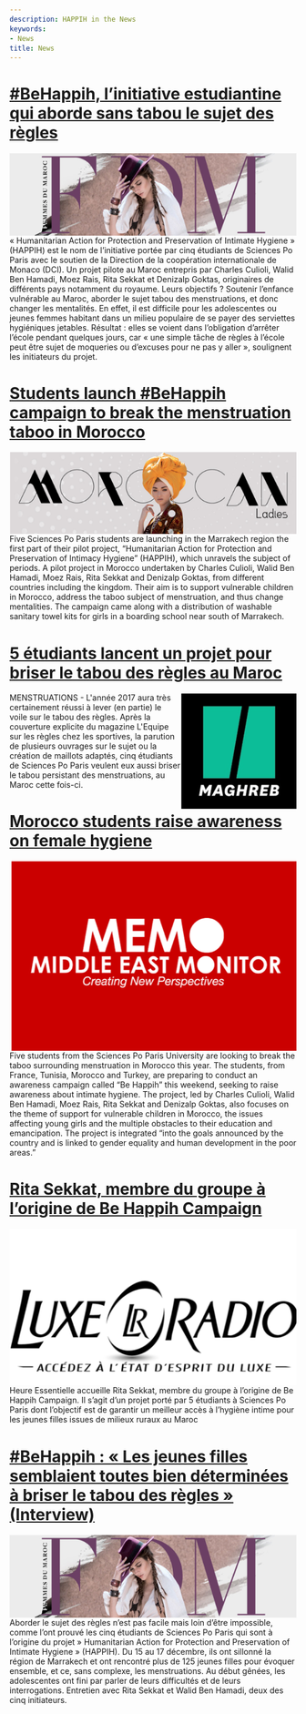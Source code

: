 ```yaml
---
description: HAPPIH in the News
keywords:
- News
title: News
---
```



# [#BeHappih, l’initiative estudiantine qui aborde sans tabou le sujet des règles](https://femmesdumaroc.com/actualite/behappih-linitiative-estudiantine-qui-aborde-sans-tabou-le-sujet-des-regles-37498)

<img style="float: right;" src="./news_photos/Picture1.png">

« Humanitarian Action for Protection and Preservation of Intimate Hygiene » (HAPPIH) est le nom de l’initiative portée par cinq étudiants de Sciences Po Paris avec le soutien de la Direction de la coopération internationale de Monaco (DCI). Un projet pilote au Maroc entrepris par Charles Culioli, Walid Ben Hamadi, Moez Rais, Rita Sekkat et Denizalp Goktas, originaires de différents pays notamment du royaume. Leurs objectifs ? Soutenir l’enfance vulnérable au Maroc, aborder le sujet tabou des menstruations, et donc changer les mentalités. En effet, il est difficile pour les adolescentes ou jeunes femmes habitant dans un milieu populaire de se payer des serviettes hygiéniques jetables. Résultat : elles se voient dans l’obligation d’arrêter l’école pendant quelques jours, car « une simple tâche de règles à l’école peut être sujet de moqueries ou d’excuses pour ne pas y aller », soulignent les initiateurs du projet. 


# [Students launch #BeHappih campaign to break the menstruation taboo in Morocco](http://moroccanladies.com/breaking-news/students-launch-behappih-campaign-to-break-the-menstruation-taboo-in-morocco-19851 )

<img style="float: right;" src="./news_photos/Picture2.png">

Five Sciences Po Paris students are launching in the Marrakech region the first part of their pilot project, “Humanitarian Action for Protection and Preservation of Intimacy Hygiene” (HAPPIH), which unravels the subject of periods. A pilot project in Morocco undertaken by Charles Culioli, Walid Ben Hamadi, Moez Rais, Rita Sekkat and Denizalp Goktas, from different countries including the kingdom. Their aim is to support vulnerable children in Morocco, address the taboo subject of menstruation, and thus change mentalities. The campaign came along with a distribution of washable sanitary towel kits for girls in a boarding school near south of Marrakech.


# [5 étudiants lancent un projet pour briser le tabou des règles au Maroc](https://www.huffpostmaghreb.com/2017/12/11/5-etudiants-lancent-projet-briser-tabou-regles-maroc_n_18785288.html )

<img style="float: right;" src="./news_photos/Picture3.png">

MENSTRUATIONS - L'année 2017 aura très certainement réussi à lever (en partie) le voile sur le tabou des règles. Après la couverture explicite du magazine L'Equipe sur les règles chez les sportives, la parution de plusieurs ouvrages sur le sujet ou la création de maillots adaptés, cinq étudiants de Sciences Po Paris veulent eux aussi briser le tabou persistant des menstruations, au Maroc cette fois-ci. 


# [Morocco students raise awareness on female hygiene](https://www.middleeastmonitor.com/20171212-morocco-students-raise-awareness-on-female-hygiene/)


<img style="float: right;" src="./news_photos/Picture4.png">

Five students from the Sciences Po Paris University are looking to break the taboo surrounding menstruation in Morocco this year.
The students, from France, Tunisia, Morocco and Turkey, are preparing to conduct an awareness campaign called “Be Happih” this weekend, seeking to raise awareness about intimate hygiene. 
The project, led by Charles Culioli, Walid Ben Hamadi, Moez Rais, Rita Sekkat and Denizalp Goktas, also focuses on the theme of support for vulnerable children in Morocco, the issues affecting young girls and the multiple obstacles to their education and emancipation. The project is integrated “into the goals announced by the country and is linked to gender equality and human development in the poor areas.”


# [Rita Sekkat, membre du groupe à l’origine de Be Happih Campaign](https://open.luxeradio.ma/show/track/5421e013565f7f1afa0cfe8ad87a99ab?fbclid=IwAR0rnRez0mWLG6tQDPeTL_LlcsNGJ9I53ASPwLMoPI8MlMCFz25r-9oGWVQ )

<img style="float: right;" src="./news_photos/Picture5.png">

Heure Essentielle accueille Rita Sekkat, membre du groupe à l’origine de Be Happih Campaign. Il s’agit d’un projet porté par 5 étudiants à Sciences Po Paris dont l’objectif est de garantir un meilleur accès à l’hygiène intime pour les jeunes filles issues de milieux ruraux au Maroc


# [#BeHappih : « Les jeunes filles semblaient toutes bien déterminées à briser le tabou des règles » (Interview)](http://femmesdumaroc.com/actualite/behappih-les-jeunes-filles-semblaient-toutes-bien-determinees-a-briser-le-tabou-des-regles-interview-37815#kvsKHFz6j11zKcR4.99 )

<img style="float: right;" src="./news_photos/Picture6.png">

Aborder le sujet des règles n’est pas facile mais loin d’être impossible, comme l’ont prouvé les cinq étudiants de Sciences Po Paris qui sont à l’origine du projet » Humanitarian Action for Protection and Preservation of Intimate Hygiene » (HAPPIH). Du 15 au 17 décembre, ils ont sillonné la région de Marrakech et ont rencontré plus de 125 jeunes filles pour évoquer ensemble, et ce, sans complexe, les menstruations. Au début gênées, les adolescentes ont fini par parler de leurs difficultés et de leurs interrogations. Entretien avec Rita Sekkat et Walid Ben Hamadi, deux des cinq initiateurs. 





